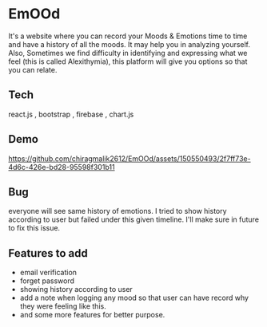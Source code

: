 # EmOOd
It's a website where you can record your Moods & Emotions time to time and have a history of all the moods. It may help you in analyzing yourself. Also, Sometimes we find difficulty in identifying and expressing what we feel (this is called Alexithymia), this platform will give you options so that you can relate.

## Tech
react.js , bootstrap , firebase , chart.js

## Demo
https://github.com/chiragmalik2612/EmOOd/assets/150550493/2f7ff73e-4d6c-426e-bd28-95598f301b11

## Bug
everyone will see same history of emotions. I tried to show history according to user but failed under this given timeline. I'll make sure in future to fix this issue.

## Features to add
* email verification
* forget password
* showing history according to user
* add a note when logging any mood so that user can have record why they were feeling like this.
* and some more features for better purpose.
  

